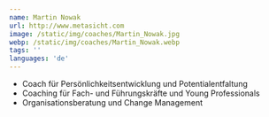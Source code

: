 ```yaml
---
name: Martin Nowak
url: http://www.metasicht.com
image: /static/img/coaches/Martin_Nowak.jpg
webp: /static/img/coaches/Martin_Nowak.webp
tags: ''
languages: 'de'
---
```


<ul><li>Coach für Persönlichkeitsentwicklung und Potentialentfaltung</li><li>Coaching für Fach- und Führungskräfte und Young Professionals</li><li>Organisationsberatung und Change Management</li></ul>
